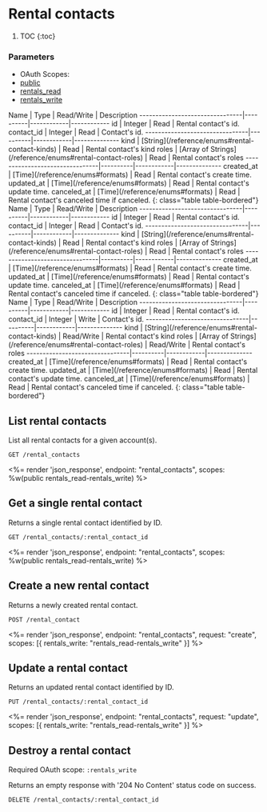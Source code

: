# Rental contacts

1. TOC
{:toc}

### Parameters
<ul class="nav nav-pills" role="tablist">
  <li class="disabled"><a>OAuth Scopes:</a></li>
  <li class="active"><a href="#public" role="tab" data-toggle="pill">public</a></li>
  <li><a href="#rentals_read" role="tab" data-toggle="pill">rentals_read</a></li>
  <li><a href="#rentals_write" role="tab" data-toggle="pill">rentals_write</a></li>
</ul>
<div class="tab-content" markdown="1">
  <div class="tab-pane active" id="public" markdown="1">
Name                            | Type     | Read/Write | Description
--------------------------------|----------|------------|------------
id                              | Integer  | Read       | Rental contact's id.
contact_id                      | Integer  | Read       | Contact's id.
--------------------------------|----------|------------|--------------
kind                            | [String](/reference/enums#rental-contact-kinds) | Read | Rental contact's kind
roles                           | [Array of Strings](/reference/enums#rental-contact-roles) | Read | Rental contact's roles
--------------------------------|----------|------------|--------------
created_at                      | [Time](/reference/enums#formats) | Read         | Rental contact's create time.
updated_at                      | [Time](/reference/enums#formats) | Read         | Rental contact's update time.
canceled_at                     | [Time](/reference/enums#formats) | Read         | Rental contact's canceled time if canceled.
{: class="table table-bordered"}
  </div>
  <div class="tab-pane" id="rentals_read" markdown="1">
Name                            | Type     | Read/Write | Description
--------------------------------|----------|------------|------------
id                              | Integer  | Read       | Rental contact's id.
contact_id                      | Integer  | Read       | Contact's id.
--------------------------------|----------|------------|--------------
kind                            | [String](/reference/enums#rental-contact-kinds) | Read | Rental contact's kind
roles                           | [Array of Strings](/reference/enums#rental-contact-roles) | Read | Rental contact's roles
--------------------------------|----------|------------|--------------
created_at                      | [Time](/reference/enums#formats) | Read         | Rental contact's create time.
updated_at                      | [Time](/reference/enums#formats) | Read         | Rental contact's update time.
canceled_at                     | [Time](/reference/enums#formats) | Read         | Rental contact's canceled time if canceled.
{: class="table table-bordered"}
  </div>
  <div class="tab-pane" id="rentals_write" markdown="1">
Name                            | Type     | Read/Write | Description
--------------------------------|----------|------------|------------
id                              | Integer  | Read       | Rental contact's id.
contact_id                      | Integer  | Write      | Contact's id.
--------------------------------|----------|------------|--------------
kind                            | [String](/reference/enums#rental-contact-kinds) | Read/Write | Rental contact's kind
roles                           | [Array of Strings](/reference/enums#rental-contact-roles) | Read/Write | Rental contact's roles
--------------------------------|----------|------------|--------------
created_at                      | [Time](/reference/enums#formats) | Read         | Rental contact's create time.
updated_at                      | [Time](/reference/enums#formats) | Read         | Rental contact's update time.
canceled_at                     | [Time](/reference/enums#formats) | Read         | Rental contact's canceled time if canceled.
{: class="table table-bordered"}
  </div>
</div>

## List rental contacts

List all rental contacts for a given account(s).

~~~
GET /rental_contacts
~~~

<%= render 'json_response', endpoint: "rental_contacts", scopes: %w(public rentals_read-rentals_write) %>

## Get a single rental contact

Returns a single rental contact identified by ID.

~~~
GET /rental_contacts/:rental_contact_id
~~~

<%= render 'json_response', endpoint: "rental_contacts", scopes: %w(public rentals_read-rentals_write) %>

## Create a new rental contact

Returns a newly created rental contact.

~~~~
POST /rental_contact
~~~~

<%= render 'json_response', endpoint: "rental_contacts", request: "create",
  scopes: [{ rentals_write: "rentals_read-rentals_write" }] %>

## Update a rental contact

Returns an updated rental contact identified by ID.

~~~
PUT /rental_contacts/:rental_contact_id
~~~

<%= render 'json_response', endpoint: "rental_contacts", request: "update",
  scopes: [{ rentals_write: "rentals_read-rentals_write" }] %>

## Destroy a rental contact

Required OAuth scope: `:rentals_write`

Returns an empty response with '204 No Content' status code on success.

~~~~~~
DELETE /rental_contacts/:rental_contact_id
~~~~~~
